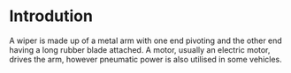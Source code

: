 # Introdution
  A wiper is made up of a metal arm with one end pivoting and the other end having a long rubber blade attached. A motor, usually an electric motor, drives the arm, however pneumatic power is also utilised in some vehicles.
